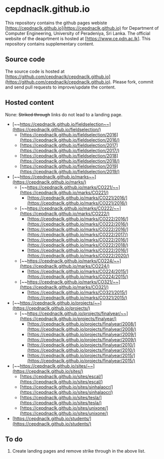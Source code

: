 # cepdnaclk.github.io

This repository contains the github pages webiste [https://cepdnaclk.github.io](https://cepdnaclk.github.io) for Department of Computer Engineering, University of Peradeniya, Sri Lanka. The official website of the deaprtment is hosted at [https://www.ce.pdn.ac.lk]. This repository contains supplementary content. 

## Source code

The source code is hosted at [https://github.com/cepdnaclk/cepdnaclk.github.io](https://github.com/cepdnaclk/cepdnaclk.github.io). Please fork, commit and send pull requests to improve/update the content.

## Hosted content

None: ~~Striked through~~ links do not lead to a landing page.

* [~~https://cepdnaclk.github.io/fieldselection~~](https://cepdnaclk.github.io/fieldselection/)
	* [https://cepdnaclk.github.io/fieldselection/2016](https://cepdnaclk.github.io/fieldselection/2016/)
	* [https://cepdnaclk.github.io/fieldselection/2017](https://cepdnaclk.github.io/fieldselection/2017/)
	* [https://cepdnaclk.github.io/fieldselection/2018](https://cepdnaclk.github.io/fieldselection/2018/)
	* [https://cepdnaclk.github.io/fieldselection/2019](https://cepdnaclk.github.io/fieldselection/2019/)
* [~~https://cepdnaclk.github.io/marks~~](https://cepdnaclk.github.io/marks/)
	* [~~https://cepdnaclk.github.io/marks/CO221/~~](https://cepdnaclk.github.io/marks/CO221/)
		* [https://cepdnaclk.github.io/marks/CO221/2016/](https://cepdnaclk.github.io/marks/CO221/2016/)
	* [~~https://cepdnaclk.github.io/marks/CO222/~~](https://cepdnaclk.github.io/marks/CO222/)
		* [https://cepdnaclk.github.io/marks/CO222/2016/](https://cepdnaclk.github.io/marks/CO222/2016/)
		* [https://cepdnaclk.github.io/marks/CO222/2016/](https://cepdnaclk.github.io/marks/CO222/2017/)
		* [https://cepdnaclk.github.io/marks/CO222/2016/](https://cepdnaclk.github.io/marks/CO222/2018/)
		* [https://cepdnaclk.github.io/marks/CO222/2016/](https://cepdnaclk.github.io/marks/CO222/2020/)
	* [~~https://cepdnaclk.github.io/marks/CO224/~~](https://cepdnaclk.github.io/marks/CO224/)
		* [https://cepdnaclk.github.io/marks/CO224/2015/](https://cepdnaclk.github.io/marks/CO224/2015/)
	* [~~https://cepdnaclk.github.io/marks/CO321/~~](https://cepdnaclk.github.io/marks/CO321/)
		* [https://cepdnaclk.github.io/marks/CO321/2015/](https://cepdnaclk.github.io/marks/CO321/2015/)
* [~~https://cepdnaclk.github.io/projects/~~](https://cepdnaclk.github.io/projects/)
	* [~~https://cepdnaclk.github.io/projects/finalyear/~~](https://cepdnaclk.github.io/projects/finalyear/)
		* [https://cepdnaclk.github.io/projects/finalyear/2008/](https://cepdnaclk.github.io/projects/finalyear/2008/)
		* [https://cepdnaclk.github.io/projects/finalyear/2009/](https://cepdnaclk.github.io/projects/finalyear/2009/)
		* [https://cepdnaclk.github.io/projects/finalyear/2010/](https://cepdnaclk.github.io/projects/finalyear/2010/)
		* [https://cepdnaclk.github.io/projects/finalyear/2015/](https://cepdnaclk.github.io/projects/finalyear/2015/)
* [~~https://cepdnaclk.github.io/sites/~~](https://cepdnaclk.github.io/sites/)
	* [https://cepdnaclk.github.io/sites/escal/](https://cepdnaclk.github.io/sites/escal/)
	* [https://cepdnaclk.github.io/sites/sinhalaocr/](https://cepdnaclk.github.io/sites/sinhalaocr/)
	* [https://cepdnaclk.github.io/sites/tesla/](https://cepdnaclk.github.io/sites/tesla/)
	* [https://cepdnaclk.github.io/sites/unixone/](https://cepdnaclk.github.io/sites/unixone/)
* [https://cepdnaclk.github.io/students/](https://cepdnaclk.github.io/students/)


## To do

1. Create landing pages and remove strike through in the above list.